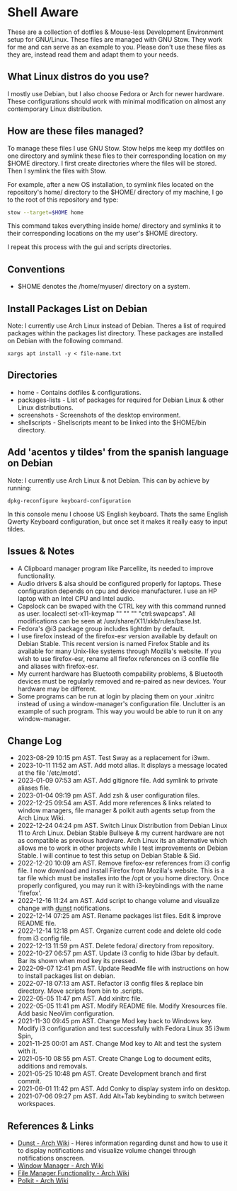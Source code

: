 # Shell Aware
These are a collection of dotfiles & Mouse-less Development Environment setup for GNU/Linux.  These files are managed with GNU Stow. They work for me and can serve as an example to you. Please don't use these files as they are, instead read them and adapt them to your needs.

## What Linux distros do you use?
I mostly use Debian, but I also choose Fedora or Arch for newer hardware. These configurations should work with minimal modification on almost any contemporary Linux distribution.

## How are these files managed?

To manage these files I use GNU Stow. Stow helps me keep my dotfiles on one directory and symlink these files to their corresponding location on my $HOME directory.
I first create directories where the files will be stored.
Then I symlink the files with Stow.

For example, after a new OS installation, to symlink files located on the repository's home/ directory to the $HOME/ directory of my machine, I go to the root of this repository and type:

```bash
stow --target=$HOME home
```

This command takes everything inside home/ directory and symlinks it to their corresponding locations on the my user's $HOME directory.

I repeat this process with the gui and scripts directories.

## Conventions

* $HOME denotes the /home/myuser/ directory on a system.

## Install Packages List on Debian

Note: I currently use Arch Linux instead of Debian.
Theres a list of required packages within the packages list directory. These packages are installed on Debian with the following command.

```
xargs apt install -y < file-name.txt
```

## Directories

* home - Contains dotfiles & configurations.
* packages-lists - List of packages for required for Debian Linux & other Linux distributions.
* screenshots - Screenshots of the desktop environment.
* shellscripts - Shellscripts meant to be linked into the $HOME/bin directory.

## Add 'acentos y tildes' from the spanish language on Debian

Note: I currently use Arch Linux & not Debian.
This can by achieve by running:

```
dpkg-reconfigure keyboard-configuration
```

In this console menu I choose US English keyboard. Thats the same English Qwerty Keyboard configuration, but once set it makes it really easy to input tildes.

## Issues & Notes

* A Clipboard manager program like Parcellite, its needed to improve functionality.
* Audio drivers & alsa should be configured properly for laptops. These configuration depends on cpu and device manufacturer. I use an HP laptop with an Intel CPU and Intel audio.
* Capslock can be swaped with the CTRL key with this command runned as user. localectl set-x11-keymap "" "" "" "ctrl:swapcaps". All modifications can be seen at /usr/share/X11/xkb/rules/base.lst.
* Fedora's @i3 package group includes lightdm by default.
* I use firefox instead of the firefox-esr version available by default on Debian Stable. This recent version is named Firefox Stable and its available for many Unix-like systems through Mozilla's website. If you wish to use firefox-esr, rename all firefox references on i3 confile file and aliases with firefox-esr.
* My current hardware has Bluetooth compability problems, & Bluetooth devices must be regularly removed and re-paired as new devices. Your hardware may be different.
* Some programs can be run at login by placing them on your .xinitrc instead of using a window-manager's configuration file. Unclutter is an example of such program. This way you would be able to run it on any window-manager.

## Change Log
* 2023-08-29 10:15 pm AST. Test Sway as a replacement for i3wm.
* 2023-10-11 11:52 am AST. Add motd alias. It displays a message located at the file '/etc/motd'.
* 2023-01-09 07:53 am AST. Add gitignore file. Add symlink to private aliases file.
* 2023-01-04 09:19 pm AST. Add zsh & user configuration files.
* 2022-12-25 09:54 am AST. Add more references & links related to window managers, file manager & polkit auth agents setup from the Arch Linux Wiki.
* 2022-12-24 04:24 pm AST. Switch Linux Distribution from Debian Linux 11 to Arch Linux. Debian Stable Bullseye & my current hardware are not as compatible as previous hardware. Arch Linux its an alternative which allows me to work in other projects while I test improvements on Debian Stable. I will continue to test this setup on Debian Stable & Sid.
* 2022-12-20 10:09 am AST. Remove firefox-esr references from i3 config file. I now download and install Firefox from Mozilla's website. This is a tar file which must be installes into the /opt or you home directory. Once properly configured, you may run it with i3-keybindings with the name 'firefox'.
* 2022-12-16 11:24 am AST. Add script to change volume and visualize change with [dunst](https://wiki.archlinux.org/title/Dunst) notifications.
* 2022-12-14 07:25 am AST. Rename packages list files. Edit & improve README file.
* 2022-12-14 12:18 pm AST. Organize current code and delete old code from i3 config file.
* 2022-12-13 11:59 pm AST. Delete fedora/ directory from repository.
* 2022-10-27 06:57 pm AST. Update i3 config to hide i3bar by default. Bar its shown when mod key its pressed.
* 2022-09-07 12:41 pm AST. Update ReadMe file with instructions on how to install packages list on debian.
* 2022-07-18 07:13 am AST. Refactor i3 config files & replace bin directory. Move scripts from bin to .scripts.
* 2022-05-05 11:47 pm AST. Add xinitrc file.
* 2022-05-05 11:41 pm AST. Modify README file. Modify Xresources file. Add basic NeoVim configuration.
* 2021-11-30 09:45 pm AST. Change Mod key back to Windows key. Modify i3 configuration and test successfully with Fedora Linux 35 i3wm Spin,
* 2021-11-25 00:01 am AST. Change Mod key to Alt and test the system with it.
* 2021-05-10 08:55 pm AST. Create Change Log to document edits, additions and removals.
* 2021-05-25 10:48 pm AST. Create Development branch and first commit.
* 2021-06-01 11:42 pm AST. Add Conky to display system info on desktop.
* 2021-07-06 09:27 pm AST. Add Alt+Tab keybinding to switch between workspaces.

## References & Links
* [Dunst - Arch Wiki](https://wiki.archlinux.org/title/Dunst) - Heres information regarding dunst and how to use it to display notifications and visualize volume changei through notifications onscreen.
* [Window Manager - Arch Wiki](https://wiki.archlinux.org/title/window_manager)
* [File Manager Functionality - Arch Wiki](https://wiki.archlinux.org/title/File_manager_functionality)
* [Polkit - Arch Wiki](https://wiki.archlinux.org/title/Polkit)
